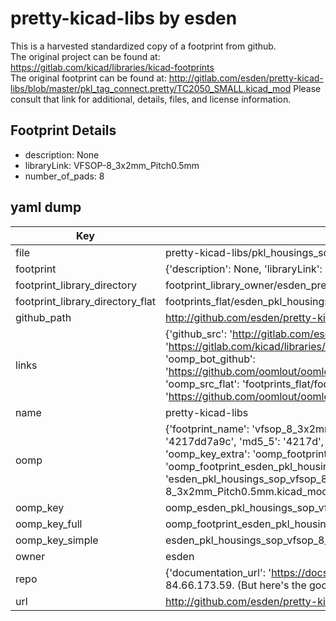 # pretty-kicad-libs by esden  
This is a harvested standardized copy of a footprint from github.  
The original project can be found at:  
https://gitlab.com/kicad/libraries/kicad-footprints  
The original footprint can be found at:
http://gitlab.com/esden/pretty-kicad-libs/blob/master/pkl_tag_connect.pretty/TC2050_SMALL.kicad_mod
Please consult that link for additional, details, files, and license information.  
## Footprint Details
* description: None  
* libraryLink: VFSOP-8_3x2mm_Pitch0.5mm  
* number_of_pads: 8  
## yaml dump  
| Key | Value |  
| --- | --- |  
| file | pretty-kicad-libs/pkl_housings_sop.pretty/VFSOP-8_3x2mm_Pitch0.5mm.kicad_mod |  
| footprint | {'description': None, 'libraryLink': 'VFSOP-8_3x2mm_Pitch0.5mm', 'number_of_pads': 8} |  
| footprint_library_directory | footprint_library_owner/esden_pretty-kicad-libs |  
| footprint_library_directory_flat | footprints_flat/esden_pkl_housings_sop_vfsop_8_3x2mm_pitch0_5mm/working |  
| github_path | http://github.com/esden/pretty-kicad-libs/blob/master/pkl_housings_sop.pretty/VFSOP-8_3x2mm_Pitch0.5mm.kicad_mod |  
| links | {'github_src': 'http://gitlab.com/esden/pretty-kicad-libs/blob/master/pkl_tag_connect.pretty/TC2050_SMALL.kicad_mod', 'github_src_repo': 'https://gitlab.com/kicad/libraries/kicad-footprints', 'oomp_bot': 'footprints/esden_pkl_housings_sop_vfsop_8_3x2mm_pitch0_5mm/working', 'oomp_bot_github': 'https://github.com/oomlout/oomlout_oomp_footprint_bot/tree/main/footprints/esden_pkl_housings_sop_vfsop_8_3x2mm_pitch0_5mm/working', 'oomp_src_flat': 'footprints_flat/footprints_flat/esden_pkl_housings_sop_vfsop_8_3x2mm_pitch0_5mm/working', 'oomp_src_flat_github': 'https://github.com/oomlout/oomlout_oomp_footprint_src/tree/main/footprints_flat/esden_pkl_housings_sop_vfsop_8_3x2mm_pitch0_5mm/working'} |  
| name | pretty-kicad-libs |  
| oomp | {'footprint_name': 'vfsop_8_3x2mm_pitch0_5mm', 'library_name': 'pkl_housings_sop', 'md5': '4217dd7a9cf8b1523163bf8f304c81a4', 'md5_10': '4217dd7a9c', 'md5_5': '4217d', 'md5_6': '4217dd', 'oomp_key': 'oomp_esden_pkl_housings_sop_vfsop_8_3x2mm_pitch0_5mm', 'oomp_key_extra': 'oomp_footprint_esden_pkl_housings_sop_vfsop_8_3x2mm_pitch0_5mm', 'oomp_key_full': 'oomp_footprint_esden_pkl_housings_sop_vfsop_8_3x2mm_pitch0_5mm_4217dd', 'oomp_key_simple': 'esden_pkl_housings_sop_vfsop_8_3x2mm_pitch0_5mm', 'original_filename': 'pretty-kicad-libs/pkl_housings_sop.pretty/VFSOP-8_3x2mm_Pitch0.5mm.kicad_mod', 'owner_name': 'esden'} |  
| oomp_key | oomp_esden_pkl_housings_sop_vfsop_8_3x2mm_pitch0_5mm |  
| oomp_key_full | oomp_footprint_esden_pkl_housings_sop_vfsop_8_3x2mm_pitch0_5mm |  
| oomp_key_simple | esden_pkl_housings_sop_vfsop_8_3x2mm_pitch0_5mm |  
| owner | esden |  
| repo | {'documentation_url': 'https://docs.github.com/rest/overview/resources-in-the-rest-api#rate-limiting', 'message': "API rate limit exceeded for 84.66.173.59. (But here's the good news: Authenticated requests get a higher rate limit. Check out the documentation for more details.)"} |  
| url | http://github.com/esden/pretty-kicad-libs |  

